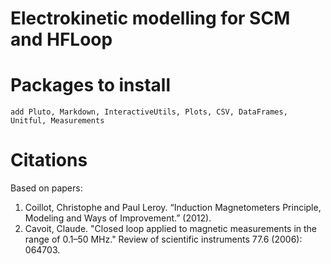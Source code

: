 # Electrokinetic modelling for SCM and HFLoop

# Packages to install
```
add Pluto, Markdown, InteractiveUtils, Plots, CSV, DataFrames, Unitful, Measurements
```

# Citations
Based on papers:
1. Coillot, Christophe and Paul Leroy. “Induction Magnetometers Principle, Modeling and Ways of Improvement.” (2012).
2. Cavoit, Claude. "Closed loop applied to magnetic measurements in the range of 0.1–50 MHz." Review of scientific instruments 77.6 (2006): 064703.


